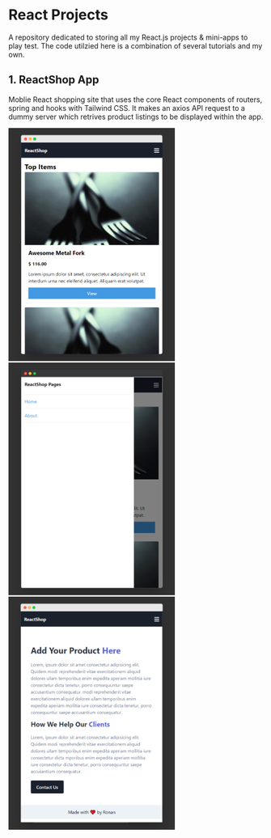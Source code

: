 # React Projects
A repository dedicated to storing all my React.js projects &amp; mini-apps to play test. The code utilzied here is a combination of several tutorials and my own.


## 1. ReactShop App
Moblie React shopping site that uses the core React components of routers, spring and hooks with Tailwind CSS. It makes an axios API request to a dummy server which retrives product listings to be displayed within the app. 

<p float="left">
  <img src="/react-shop-app/mark-up-images/p1.png" width="328.95" height="460.8">
<img src="/react-shop-app/mark-up-images/p2.png" width="328.95" height="460.8">
<img src="/react-shop-app/mark-up-images/p3.png" width="328.95" height="460.8">

 </p>
<!--![ReactShop 1](/react-shop-app/mark-up-images/p1.png)
 -->
<!--![ReactShop 1](/react-shop-app/mark-up-images/p2.png)
 -->
<!--![ReactShop 1](/react-shop-app/mark-up-images/p3.png)
 -->
